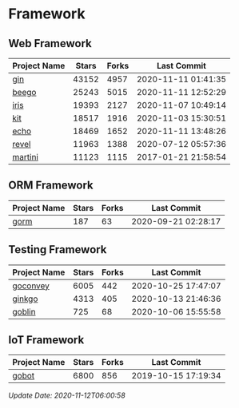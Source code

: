 # Framework

## Web Framework
| Project Name | Stars | Forks | Last Commit |
| ------------ | ----- | ----- | ----------- |
| [gin](https://github.com/gin-gonic/gin) | 43152 | 4957 | 2020-11-11 01:41:35 |
| [beego](https://github.com/astaxie/beego) | 25243 | 5015 | 2020-11-11 12:52:29 |
| [iris](https://github.com/kataras/iris) | 19393 | 2127 | 2020-11-07 10:49:14 |
| [kit](https://github.com/go-kit/kit) | 18517 | 1916 | 2020-11-03 15:30:51 |
| [echo](https://github.com/labstack/echo) | 18469 | 1652 | 2020-11-11 13:48:26 |
| [revel](https://github.com/revel/revel) | 11963 | 1388 | 2020-07-12 05:57:36 |
| [martini](https://github.com/go-martini/martini) | 11123 | 1115 | 2017-01-21 21:58:54 |

## ORM Framework
| Project Name | Stars | Forks | Last Commit |
| ------------ | ----- | ----- | ----------- |
| [gorm](https://github.com/jinzhu/gorm) | 187 | 63 | 2020-09-21 02:28:17 |

## Testing Framework
| Project Name | Stars | Forks | Last Commit |
| ------------ | ----- | ----- | ----------- |
| [goconvey](https://github.com/smartystreets/goconvey) | 6005 | 442 | 2020-10-25 17:47:07 |
| [ginkgo](https://github.com/onsi/ginkgo) | 4313 | 405 | 2020-10-13 21:46:36 |
| [goblin](https://github.com/franela/goblin) | 725 | 68 | 2020-10-06 15:55:58 |

## IoT Framework
| Project Name | Stars | Forks | Last Commit |
| ------------ | ----- | ----- | ----------- |
| [gobot](https://github.com/hybridgroup/gobot) | 6800 | 856 | 2019-10-15 17:19:34 |

*Update Date: 2020-11-12T06:00:58*